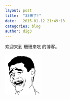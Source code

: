 ```yaml
---
layout: post
title:  "33来了!"
date:   2015-01-12 21:49:13
categories: blog
author: dig3
---
```

欢迎来到 珊珊来吃 的博客。

![An image; this is the alt text](/image/1.png)

